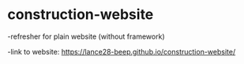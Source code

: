 # construction-website
-refresher for plain website (without framework)


-link to website: https://lance28-beep.github.io/construction-website/
